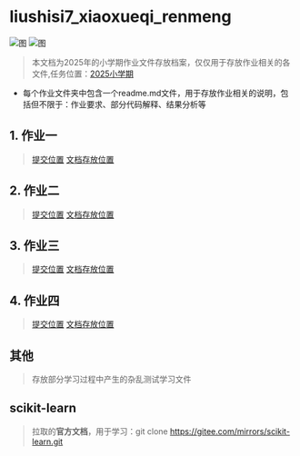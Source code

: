 # liushisi7_xiaoxueqi_renmeng

![图](https://scikit-learn.org/stable/_static/scikit-learn-logo-small.png) ![图](https://photo.chaoxing.com/p/250281633_80?temp=1750659034361?t=0.4652198325724508.png)

> 本文档为2025年的小学期作业文件存放档案，仅仅用于存放作业相关的各文件,任务位置：[2025小学期]('https://mooc2-ans.chaoxing.com/mooc2-ans/mycourse/stu?courseid=253767533&clazzid=124118745&cpi=280156959&enc=f4472352ec572c1d3a64811d4b0ddcad&t=1750662580968&pageHeader=0&v=0&hideHead=0')

- 每个作业文件夹中包含一个readme.md文件，用于存放作业相关的说明，包括但不限于：作业要求、部分代码解释、结果分析等

## 1. 作业一
> [提交位置](https://mooc1.chaoxing.com/mooc-ans/mooc2/work/dowork?courseId=253767533&classId=124118745&cpi=280156959&workId=44359565&answerId=54363286&standardEnc=0a52e9eeba5c2d6967e5ec398d89fab9&enc=f283828ba36bb61ea17f8f855f5266f9)
> [文档存放位置]()

## 2. 作业二
> [提交位置]()
> [文档存放位置]()

## 3. 作业三
> [提交位置]()
> [文档存放位置]()

## 4. 作业四
> [提交位置]()
> [文档存放位置]()  

## 其他
> 存放部分学习过程中产生的杂乱测试学习文件

## scikit-learn
> 拉取的**官方文档**，用于学习：git clone https://gitee.com/mirrors/scikit-learn.git

